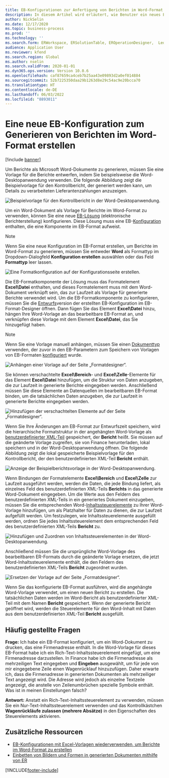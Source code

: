 ```yaml
---
title: EB-Konfigurationen zur Anfertigung von Berichten im Word-Format entwerfen
description: In diesem Artikel wird erläutert, wie Benutzer ein neues EB-Format (elektronische Berichterstellung) konfigurieren können, um Berichte als Microsoft Word-Dokumente zu generieren.
author: NickSelin
ms.date: 12/17/2020
ms.topic: business-process
ms.prod: ''
ms.technology: ''
ms.search.form: ERWorkspace, ERSolutionTable, EROperationDesigner,  LedgerJournalTable, LedgerJournalTransVendPaym
audience: Application User
ms.reviewer: kfend
ms.search.region: Global
ms.author: nselin
ms.search.validFrom: 2020-01-01
ms.dyn365.ops.version: Version 10.0.6
ms.openlocfilehash: caf87659ca4ceb7b25aa43e09893d2a0ef014884
ms.sourcegitcommit: 52b7225350daa29b1263d8e29c54ac9e20bcca70
ms.translationtype: HT
ms.contentlocale: de-DE
ms.lasthandoff: 06/03/2022
ms.locfileid: "8893011"
---
```

# <a name="design-a-new-er-configuration-to-generate-reports-in-word-format"></a>Eine neue EB-Konfiguration zum Generieren von Berichten im Word-Format erstellen

[!include [banner](../includes/banner.md)]

Um Berichte als Microsoft Word-Dokumente zu generieren, müssen Sie eine Vorlage für die Berichte entwerfen, indem Sie beispielsweise die Word-Desktopanwendung verwenden. Die folgende Abbildung zeigt die Beispielvorlage für den Kontrollbericht, der generiert werden kann, um Details zu verarbeiteten Lieferantenzahlungen anzuzeigen.

![Beispielvorlage für den Kontrollbericht in der Word-Desktopanwendung.](./media/er-design-configuration-word-image1.png)

Um ein Word-Dokument als Vorlage für Berichte im Word-Format zu verwenden, können Sie eine neue [EB-](general-electronic-reporting.md)[Lösung](er-quick-start1-new-solution.md) (elektronische Berichterstellung) konfigurieren. Diese Lösung muss eine EB-[Konfiguration](general-electronic-reporting.md#Configuration) enthalten, die eine Komponente im EB-Format aufweist.

> [!NOTE]
> Wenn Sie eine neue Konfiguration im EB-Format erstellen, um Berichte im Word-Format zu generieren, müssen Sie entweder **Word** als Formattyp im Dropdown-Dialogfeld **Konfiguration erstellen** auswählen oder das Feld **Formattyp** leer lassen.

![Eine Formatkonfiguration auf der Konfigurationsseite erstellen.](./media/er-design-configuration-word-image2.gif)

Die EB-Formatkomponente der Lösung muss das Formatelement **Excel\\Datei** enthalten, und dieses Formatelement muss mit dem Word-Dokument verknüpft sein, das zur Laufzeit als Vorlage für generierte Berichte verwendet wird. Um die EB-Formatkomponente zu konfigurieren, müssen Sie die [Entwurfs](general-electronic-reporting.md#component-versioning)version der erstellten EB-Konfiguration im EB-Format-Designer öffnen. Dann fügen Sie das Element **Excel\\Datei** hinzu, hängen Ihre Word-Vorlage an das bearbeitbare EB-Format an, und verknüpfen diese Vorlage mit dem Element **Excel\\Datei**, das Sie hinzugefügt haben.

> [!NOTE]
> Wenn Sie eine Vorlage manuell anhängen, müssen Sie einen [Dokumenttyp](../../fin-ops/organization-administration/configure-document-management.md#configure-document-types) verwenden, der zuvor in den EB-Parametern zum Speichern von Vorlagen von EB-Formaten [konfiguriert](electronic-reporting-er-configure-parameters.md#parameters-to-manage-documents) wurde.

![Anhängen einer Vorlage auf der Seite „Formatdesigner“.](./media/er-design-configuration-word-image3.gif)

Sie können verschachtelte **Excel\\Bereich**- und **Excel\\Zelle**-Elemente für das Element **Excel\\Datei** hinzufügen, um die Struktur von Daten anzugeben, die zur Laufzeit in generierte Berichte eingegeben werden. Anschließend müssen Sie diese Elemente an Datenquellen im bearbeitbaren EB-Format binden, um die tatsächlichen Daten anzugeben, die zur Laufzeit in generierte Berichte eingegeben werden.

![Hinzufügen der verschachtelten Elemente auf der Seite „Formatdesigner“.](./media/er-design-configuration-word-image4.gif)

Wenn Sie Ihre Änderungen am EB-Format zur Entwurfszeit speichern, wird die hierarchische Formatstruktur in der angehängten Word-Vorlage als [benutzerdefinierter XML-Teil](/visualstudio/vsto/custom-xml-parts-overview) gespeichert, der **Bericht** heißt. Sie müssen auf die geänderte Vorlage zugreifen, sie von Finance herunterladen, lokal speichern und in der Word-Desktopanwendung öffnen. Die folgende Abbildung zeigt die lokal gespeicherte Beispielvorlage für den Kontrollbericht, der den benutzerdefinierten XML-Teil **Bericht** enthält.

![Anzeige der Beispielberichtsvorlage in der Word-Desktopanwendung.](./media/er-design-configuration-word-image5.gif)

Wenn Bindungen der Formatelemente **Excel\\Bereich** und **Excel\\Zelle** zur Laufzeit ausgeführt werden, werden die Daten, die jede Bindung liefert, als einzelnes Feld des benutzerdefinierten XML-Teils **Berichts** in das generierte Word-Dokument eingegeben. Um die Werte aus den Feldern des benutzerdefinierten XML-Teils in ein generiertes Dokument einzugeben, müssen Sie die entsprechenden Word-[Inhaltssteuerelemente](/office/client-developer/word/content-controls-in-word) zu Ihrer Word-Vorlage hinzufügen, um als Platzhalter für Daten zu dienen, die zur Laufzeit aufgefüllt werden. Um festzulegen, wie Inhaltssteuerelemente ausgefüllt werden, ordnen Sie jedes Inhaltssteuerelement dem entsprechenden Feld des benutzerdefinierten XML-Teils **Bericht** zu.

![Hinzufügen und Zuordnen von Inhaltssteuerelementen in der Word-Desktopanwendung.](./media/er-design-configuration-word-image6.gif)

Anschließend müssen Sie die ursprüngliche Word-Vorlage des bearbeitbaren ER-Formats durch die geänderte Vorlage ersetzen, die jetzt Word-Inhaltssteuerelemente enthält, die den Feldern des benutzerdefinierten XML-Teils **Bericht** zugeordnet wurden.

![Ersetzen der Vorlage auf der Seite „Formatdesigner“.](./media/er-design-configuration-word-image7.gif)

Wenn Sie das konfigurierte EB-Format ausführen, wird die angehängte Word-Vorlage verwendet, um einen neuen Bericht zu erstellen. Die tatsächlichen Daten werden im Word-Bericht als benutzerdefinierter XML-Teil mit dem Namen **Bericht** gespeichert. Wenn der generierte Bericht geöffnet wird, werden die Steuerelemente für den Word-Inhalt mit Daten aus dem benutzerdefinierten XML-Teil **Bericht** ausgefüllt.

## <a name="frequently-asked-questions"></a>Häufig gestellte Fragen

**Frage:** Ich habe ein EB-Format konfiguriert, um ein Word-Dokument zu drucken, das eine Firmenadresse enthält. In die Word-Vorlage für dieses EB-Format habe ich ein Rich-Text-Inhaltssteuerelement eingefügt, um eine Firmenadresse darzustellen. In Finance habe ich die Firmenadresse als mehrzeiligen Text eingegeben und **Eingeben** ausgewählt, um für jede von mir eingegebene Zeile einen Wagenrücklauf hinzuzufügen. Daher erwarte ich, dass die Firmenadresse in generierten Dokumenten als mehrzeiliger Text angezeigt wird. Die Adresse wird jedoch als einzelne Textzeile angezeigt, die anstelle von Zeilenumbrüchen spezielle Symbole enthält. Was ist in meinen Einstellungen falsch?

**Antwort:** Anstatt ein Rich-Text-Inhaltssteuerelement zu verwenden, müssen Sie ein Nur-Text-Inhaltssteuerelement verwenden und das Kontrollkästchen **Wagenrückläufe zulassen (mehrere Absätze)** in den Eigenschaften des Steuerelements aktivieren.

## <a name="additional-resources"></a>Zusätzliche Ressourcen

- [EB-Konfigurationen mit Excel-Vorlagen wiederverwenden, um Berichte im Word-Format zu erstellen](./tasks/er-design-configuration-word-2016-11.md)
- [Einbetten von Bildern und Formen in generierten Dokumenten mithilfe von ER](electronic-reporting-embed-images-shapes.md#embed-an-image-in-a-word-document)


[!INCLUDE[footer-include](../../../includes/footer-banner.md)]
